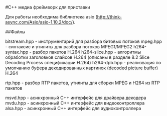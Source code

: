 #C++ медиа фреймворк для приставки

Для работы необходима библиотека asio (http://think-async.com/Asio/asio-1.10.2/doc/). 

##Файлы

bitstream.hpp   - инструментарий для разбора битовых потоков
mpeg.hpp        - синтаксис и утилиты для разбора потоков MPEG1/MPEG2
h264-syntax.hpp - разбор пакетов H.264
h264-slice.hpp  - алгоритмы обработки заголовков слайсов H.264 (описаны в разделе 8.2 Slice Decoding Process спецификации H.264)
h264-dpb.hpp    - реализвация по умолчанию буфера декодированных картинок (decoded picture buffer) H.264

rtp.hpp         - разбор RTP пакетов, утилиты для сборки MPEG и H264 из RTP пакетов

msvd.hpp        - асинхронный C++ интерфейс для драйвера декодера
mvdu.hpp        - асинхронный C++ интерфейс для видеоконтроллера
alsa.hpp        - асинхронный C++ интерфейс для аудиоконтроллера 

